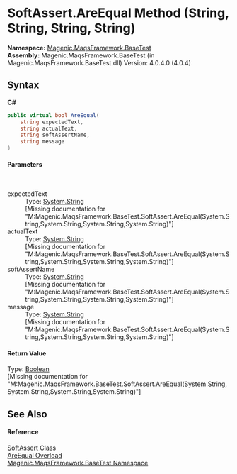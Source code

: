 # SoftAssert.AreEqual Method (String, String, String, String)
 

**Namespace:**&nbsp;<a href="MAQS_4/BaseTest_AUTOGENERATED/Magenic-MaqsFramework-BaseTest_Namespace">Magenic.MaqsFramework.BaseTest</a><br />**Assembly:**&nbsp;Magenic.MaqsFramework.BaseTest (in Magenic.MaqsFramework.BaseTest.dll) Version: 4.0.4.0 (4.0.4)

## Syntax

**C#**<br />
``` C#
public virtual bool AreEqual(
	string expectedText,
	string actualText,
	string softAssertName,
	string message
)
```


#### Parameters
&nbsp;<dl><dt>expectedText</dt><dd>Type: <a href="http://msdn2.microsoft.com/en-us/library/s1wwdcbf" target="_blank">System.String</a><br />\[Missing <param name="expectedText"/> documentation for "M:Magenic.MaqsFramework.BaseTest.SoftAssert.AreEqual(System.String,System.String,System.String,System.String)"\]</dd><dt>actualText</dt><dd>Type: <a href="http://msdn2.microsoft.com/en-us/library/s1wwdcbf" target="_blank">System.String</a><br />\[Missing <param name="actualText"/> documentation for "M:Magenic.MaqsFramework.BaseTest.SoftAssert.AreEqual(System.String,System.String,System.String,System.String)"\]</dd><dt>softAssertName</dt><dd>Type: <a href="http://msdn2.microsoft.com/en-us/library/s1wwdcbf" target="_blank">System.String</a><br />\[Missing <param name="softAssertName"/> documentation for "M:Magenic.MaqsFramework.BaseTest.SoftAssert.AreEqual(System.String,System.String,System.String,System.String)"\]</dd><dt>message</dt><dd>Type: <a href="http://msdn2.microsoft.com/en-us/library/s1wwdcbf" target="_blank">System.String</a><br />\[Missing <param name="message"/> documentation for "M:Magenic.MaqsFramework.BaseTest.SoftAssert.AreEqual(System.String,System.String,System.String,System.String)"\]</dd></dl>

#### Return Value
Type: <a href="http://msdn2.microsoft.com/en-us/library/a28wyd50" target="_blank">Boolean</a><br />\[Missing <returns> documentation for "M:Magenic.MaqsFramework.BaseTest.SoftAssert.AreEqual(System.String,System.String,System.String,System.String)"\]

## See Also


#### Reference
<a href="MAQS_4/BaseTest_AUTOGENERATED/SoftAssert_Class">SoftAssert Class</a><br /><a href="MAQS_4/BaseTest_AUTOGENERATED/SoftAssert-AreEqual_Method">AreEqual Overload</a><br /><a href="MAQS_4/BaseTest_AUTOGENERATED/Magenic-MaqsFramework-BaseTest_Namespace">Magenic.MaqsFramework.BaseTest Namespace</a><br />